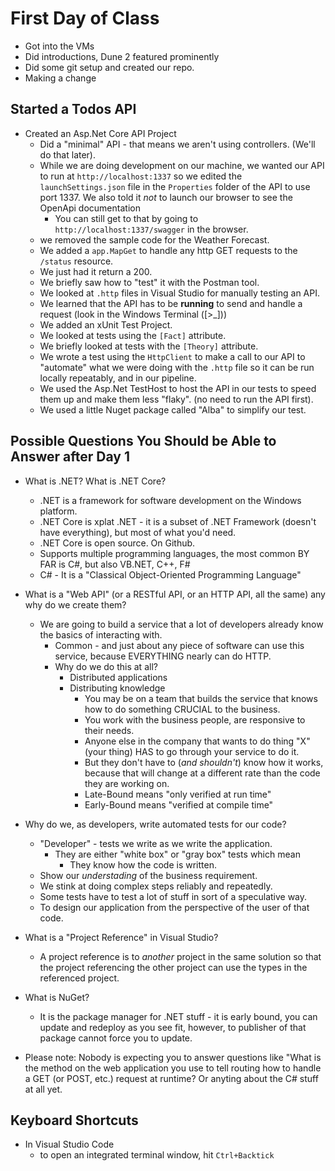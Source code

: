 # First Day of Class

- Got into the VMs
- Did introductions, Dune 2 featured prominently
- Did some git setup and created our repo.
- Making a change 

## Started a Todos API

- Created an Asp.Net Core API Project
    - Did a "minimal" API - that means we aren't using controllers. (We'll do that later).
    - While we are doing development on our machine, we wanted our API to run at `http://localhost:1337` so we edited the `launchSettings.json` file in the `Properties` folder of the API to use port 1337. We also told it *not* to launch our browser to see the OpenApi documentation
        - You can still get to that by going to `http://localhost:1337/swagger` in the browser.
    - we removed the sample code for the Weather Forecast.
    - We added a `app.MapGet` to handle any http GET requests to the `/status` resource.
    - We just had it return a 200.
    - We briefly saw how to "test" it with the Postman tool.
    - We looked at `.http` files in Visual Studio for manually testing an API.
    - We learned that the API has to be **running** to send and handle a request (look in the Windows Terminal ([>_])) 
    - We added an xUnit Test Project.
    - We looked at tests using the `[Fact]` attribute.
    - We briefly looked at tests with the `[Theory]` attribute.
    - We wrote a test using the `HttpClient` to make a call to our API to "automate" what we were doing with the `.http` file so it can be run locally repeatably, and in our pipeline.
    - We used the Asp.Net TestHost to host the API in our tests to speed them up and make them less "flaky". (no need to run the API first).
    - We used a little Nuget package called "Alba" to simplify our test.


## Possible Questions You Should be Able to Answer after Day 1

- What is .NET? What is .NET Core?
    - .NET is a framework for software development on the Windows platform.
    - .NET Core is xplat .NET - it is a subset of .NET Framework (doesn't have everything), but most of what you'd need.
    - .NET Core is open source. On Github. 
    - Supports multiple programming languages, the most common BY FAR is C#, but also VB.NET, C++, F#
    - C# - It is a "Classical Object-Oriented Programming Language"
- What is a "Web API" (or a RESTful API, or an HTTP API, all the same) any why do we create them?
    - We are going to build a service that a lot of developers already know the basics of interacting with.
        - Common - and just about any piece of software can use this service, because EVERYTHING nearly can do HTTP.
        - Why do we do this at all?
            - Distributed applications
            - Distributing knowledge
                - You may be on a team that builds the service that knows how to do something CRUCIAL to the business.
                - You work with the business people, are responsive to their needs.
                - Anyone else in the company that wants to do thing "X" (your thing) HAS to go through your service to do it.
                - But they don't have to (*and shouldn't*) know how it works, because that will change at a different rate than the
                    code they are working on.
                - Late-Bound means "only verified at run time"
                - Early-Bound means "verified at compile time"
- Why do we, as developers, write automated tests for our code?
    - "Developer" - tests we write as we write the application.
        - They are either "white box" or "gray box" tests which mean
            - They know how the code is written.
    - Show our *understading* of the business requirement.
    - We stink at doing complex steps reliably and repeatedly.
    - Some tests have to test a lot of stuff in sort of a speculative way.
    - To design our application from the perspective of the user of that code.
- What is a "Project Reference" in Visual Studio?
    - A project reference is to *another* project in the same solution so that the project referencing the other project
      can use the types in the referenced project.

- What is NuGet?
    - It is the package manager for .NET stuff - it is early bound, you can update and redeploy as you see fit,
    however, to publisher of that package cannot force you to update.
- Please note: Nobody is expecting you to answer questions like "What is the method on the web application you use to tell routing how to handle a GET (or POST, etc.) request at runtime? Or anyting about the C# stuff at all yet.

## Keyboard Shortcuts

- In Visual Studio Code
    - to open an integrated terminal window, hit `Ctrl+Backtick`
    